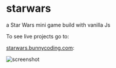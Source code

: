 # starwars

a Star Wars mini game build with vanilla Js

To see live projects go to:

[starwars.bunnycoding.com](https://starwars.bunnycoding.com/):

![screenshot](https://starwars.bunnycoding.com/assets/demo.png)
